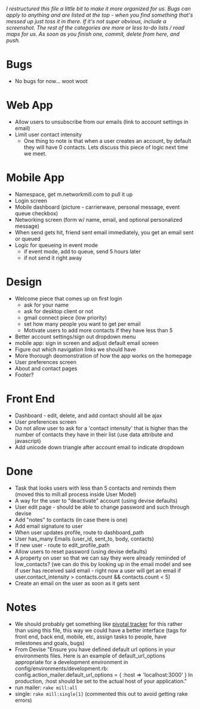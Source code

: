 _I restructured this file a little bit to make it more organized for us. Bugs can apply to anything and are listed at the top - when you find something that's messed up just toss it in there. If it's not super obvious, include a screenshot. The rest of the categories are more or less to-do lists / road maps for us. As soon as you finish one, commit, delete from here, and push._

# Bugs
- No bugs for now... woot woot

# Web App
- Allow users to unsubscribe from our emails (link to account settings in email)
- Limit user contact intensity
  - One thing to note is that when a user creates an account, by default they will have 0 contacts. Lets discuss this piece of logic next time we meet.

# Mobile App
- Namespace, get m.networkmill.com to pull it up
- Login screen
- Mobile dashboard (picture - carrierwave, personal message, event queue checkbox)
- Networking screen (form w/ name, email, and optional personalized message)
- When send gets hit, friend sent email immediately, you get an email sent or queued
- Logic for queueing in event mode
  - if event mode, add to queue, send 5 hours later
  - if not send it right away

# Design
- Welcome piece that comes up on first login
    - ask for your name
    - ask for desktop client or not
    - gmail connect piece (low priority)
    - set how many people you want to get per email
    - Motivate users to add more contacts if they have less than 5
- Better account settings/sign out dropdown menu
- mobile app: sign in screen and adjust default email screen
- Figure out which navigation links we should have
- More thorough deomonstration of how the app works on the homepage
- User preferences screen
- About and contact pages
- Footer?

# Front End
- Dashboard - edit, delete, and add contact should all be ajax
- User preferences screen
- Do not allow user to ask for a 'contact intensity' that is higher than the number of contacts they have in their list (use data attribute and javascript)
- Add unicode down triangle after account email to indicate dropdown

# Done
- Task that looks users with less than 5 contacts and reminds them (moved this to mill:all process inside User Model)
- A way for the user to "deactivate" account (using devise defaults)
- User edit page - should be able to change password and such through devise
- Add "notes" to contacts (in case there is one)
- Add email signature to user
- When user updates profile, route to dashboard_path
- User has_many Emails (user_id, sent_to, body, contacts)
- If new user - route to edit_profile_path
- Allow users to reset password (using devise defaults)
- A property on user so that we can say they were already reminded of low_contacts? (we can do this by looking up in the email model and see if user has received said email - right now a user will get an email if user.contact_intensity > contacts.count && contacts.count < 5)
- Create an email on the user as soon as it gets sent

# Notes
- We should probably get something like [pivotal tracker](http://www.pivotaltracker.com/) for this rather than using this file, this way we could have a better interface (tags for front end, back end, mobile, etc, assign tasks to people, have milestones and goals, bugs)
- From Devise "Ensure you have defined default url options in your environments files. Here is an example of default_url_options appropriate for a development environment in config/environments/development.rb: config.action_mailer.default_url_options = { :host => 'localhost:3000' } In production, :host should be set to the actual host of your application."
- run mailer: `rake mill:all`
- single: `rake mill:single[1]` (commented this out to avoid getting rake errors)
